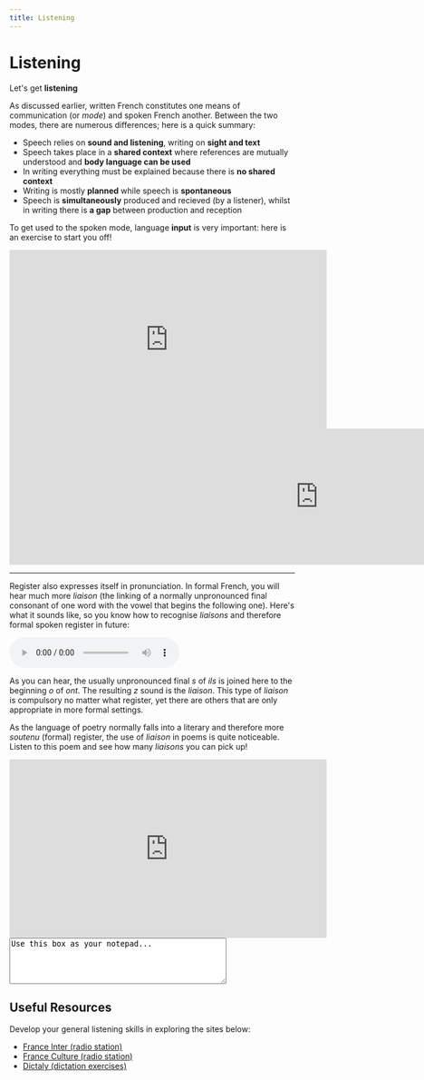 ```yaml
---
title: Listening
---
```


<h1>Listening</h1>
<p>Let's get <strong>listening</strong></p>

<p>As discussed earlier, written French constitutes one means of communication (or <i>mode</i>) and spoken French another. Between the two modes, there are numerous differences; here is a quick summary: </p>
<ul>
  <li>Speech relies on <strong>sound and listening</strong>, writing on <strong>sight and text</strong></li>
  <li>Speech takes place in a <strong>shared context</strong> where references are mutually understood and <strong>body language can be used</strong></li>
  <li>In writing everything must be explained because there is <strong>no shared context</strong></li>
  <li>Writing is mostly <strong>planned</strong> while speech is <strong>spontaneous</strong></li>
  <li>Speech is <strong>simultaneously</strong> produced and recieved (by a listener), whilst in writing there is <strong>a gap</strong> between production and reception</li>
</ul>

<p>To get used to the spoken mode, language <strong>input</strong> is very important: here is an exercise to start you off!</p>
<iframe width="560" height="315" src="https://www.youtube.com/embed/PpYjB0Jxt5s" title="YouTube video player" frameborder="0" allow="accelerometer; autoplay; clipboard-write; encrypted-media; gyroscope; picture-in-picture" allowfullscreen></iframe>
<iframe src="https://h5p.org/h5p/embed/1240658" width="1090" height="240" frameborder="0" allowfullscreen="allowfullscreen" allow="geolocation *; microphone *; camera *; midi *; encrypted-media *" title="Fill in the blanks! (Phone call)"></iframe><script src="https://h5p.org/sites/all/modules/h5p/library/js/h5p-resizer.js" charset="UTF-8"></script>

<hr>
<p>Register also expresses itself in pronunciation. In formal French, you will hear much more <i>liaison</i> (the linking of a normally unpronounced final consonant of one word with the vowel that begins the following one). Here's what it sounds like, so you know how to recognise <i>liaisons</i> and therefore formal spoken register in future:</p>
<audio controls>
  <source src="https://ollyfafu.github.io/SML5202-2021-Final/audio/pronunciation_fr_ils_ont.mp3" type="audio/mpeg">
  Your browser does not support the audio tag.
</audio>
<p>As you can hear, the usually unpronounced final <i>s</i> of <i>ils</i> is joined here to the beginning <i>o</i> of <i>ont</i>. The resulting <i>z</i> sound is the <i>liaison</i>. This type of <i>liaison</i> is compulsory no matter what register, yet there are others that are only appropriate in more formal settings.</p>
<p>As the language of poetry normally falls into a literary and therefore more <i>soutenu</i> (formal) register, the use of <i>liaison</i> in poems is quite noticeable. Listen to this poem and see how many <i>liaisons</i> you can pick up!</p>
<iframe width="560" height="315" src="https://www.youtube.com/embed/GkeHV4JSQO4" title="YouTube video player" frameborder="0" allow="accelerometer; autoplay; clipboard-write; encrypted-media; gyroscope; picture-in-picture" allowfullscreen></iframe>

<textarea name="text" cols="45" rows="5">
Use this box as your notepad...
</textarea>

<br>
<h2>Useful Resources</h2>
<p>Develop your general listening skills in exploring the sites below:</p>
<ul>
  <li><a href="https://www.franceinter.fr/" target="_blank">France Inter (radio station)</a></li>
  <li><a href="https://www.franceculture.fr/" target="_blank">France Culture (radio station)</a></li>
  <li><a href="https://www.dictaly.com/" target="_blank">Dictaly (dictation exercises)</a></li>
  </ul>
